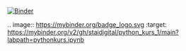 [![Binder](https://mybinder.org/badge_logo.svg)](https://mybinder.org/v2/gh/staidigital/python_kurs_1/main?labpath=pythonkurs.ipynb)

.. image:: https://mybinder.org/badge_logo.svg
 :target: https://mybinder.org/v2/gh/staidigital/python_kurs_1/main?labpath=pythonkurs.ipynb